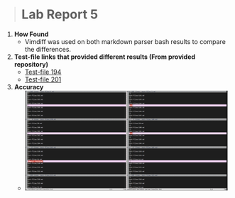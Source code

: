 > # Lab Report 5

 1. **How Found**
    - Vimdiff was used on both markdown parser bash results to compare the differences.  
 2. **Test-file links that provided different results (From provided repository)** 
    - [Test-file 194](https://github.com/nidhidhamnani/markdown-parser/blob/main/test-files/194.md)
    - [Test-file 201](https://github.com/nidhidhamnani/markdown-parser/blob/main/test-files/201.md)
 3. **Accuracy**  
    - ![Image](unnamed.png)

